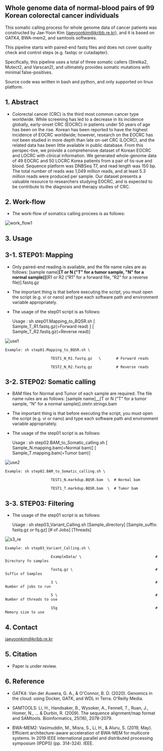 ## Whole genome data of normal-blood pairs of 99 Korean colorectal cancer individuals 

This somatic calling process for whole genome data of cancer patients was constructed by Jae-Yoon Kim (jaeyoonkim@kribb.re.kr), and it is based on GATK4, BWA-mem2, and samtools softwares.

This pipeline starts with paired-end fastq files and does not cover quality check and control steps (e.g. fastqc or cutadapter).

Specifically, this pipeline uses a total of three somatic callers (Strelka2, Mutect2, and Varscan2), and ultimately provides somatic mutations with minimal false-positives.

Source code was written in bash and python, and only supported on linux platform.


## 1. Abstract

- Colorectal cancer (CRC) is the third most common cancer type worldwide. While screening has led to a decrease in its incidence globally, early-onset CRC (EOCRC) in patients under 50 years of age has been on the rise. Korean has been reported to have the highest incidence of EOCRC worldwide; however, research on the EOCRC has not been studied in more depth than late on-set CRC (LOCRC), and the related data has been little available in public database. From this perspec-tive, we provide a comprehensive dataset of Korean EOCRC and LOCRC with clinical information. We generated whole-genome data of 49 EOCRC and 50 LOCRC Korea patients from a pair of tis-sue and blood. Sequence platform was DNBSeq T7, and read length was 150 bp. The total number of reads was 1,049 million reads, and at least 5.3 million reads were produced per sample. Our dataset presents a valuable resource to researchers studying EOCRC, and is expected to be contribute to the diagnosis and therapy studies of CRC. 


## 2. Work-flow

 - The work-flow of somatics calling procees is as follows:

![work_flow1](https://github.com/JaeYoonKim72/CRC_Korean/assets/49300659/6eed189b-bb5d-42eb-9046-df1131ac6afe)


## 3. Usage

## 3-1. STEP01: Mapping

 - Only paired-end reading is available, and the file name rules are as follows: [sample name]__[T or N ("T" for a tumor sample, "N" for a normal sample)]__[R1 or R2 (“R1” for a forward file, “R2” for a reverse file)].fastq.gz

 - The important thing is that before executing the script, you must open the script (e.g. vi or nano) and type each software path and environment variable appropriately.

 - The usage of the step01 script is as follows:

    Usage : sh step01.Mapping_to_BQSR.sh  [ Sample_T_R1.fastq.gz(=Forward read) ]    [ Sample_T_R2.fastq.gz(=Reverse read)]


![use1](https://github.com/JaeYoonKim72/CRC_Korean/assets/49300659/29469768-4bcb-4099-9094-b2cc343446b8)

    Example: sh step01.Mapping_to_BQSR.sh \
    
                         TEST1_N_R1.fastq.gz   \       # Forward reads

                         TEST2_N_R2.fastq.gz           # Reverse reads


## 3-2. STEP02: Somatic calling

 - BAM files for Normal and Tumor of each sample are required. The file name rules are as follows: [sample name]__[T or N ("T" for a tumor sample, "N" for a normal sample)].otehr.strings.bam

 - The important thing is that before executing the script, you must open the script (e.g. vi or nano) and type each software path and environment variable appropriately.

 - The usage of the step01 script is as follows:

    Usage : sh step02.BAM_to_Somatic_calling.sh   [ Sample_N.mapping.bam(=Normal bam)]     [ Sample_T.mapping.bam(=Tumor bam)]

![use2](https://github.com/JaeYoonKim72/CRC_Korean/assets/49300659/45bf62ef-d787-433b-ac53-c6269fe4da30)

    Example: sh step02.BAM_to_Somatic_calling.sh \
    
                         TEST1_N.markdup.BQSR.bam  \  # Normal bam
                          
                         TEST1_T.markdup.BQSR.bam  \  # Tumor bam
        
        
## 3-3. STEP03: Filtering

 - The usage of the step01 script is as follows:
   
    Usage : sh step03_Variant_Calling.sh  [Sample_directory]  [Sample_suffix: fastq.gz or fq.gz]  [# of Jobs]  [Threads]

![s3_re](https://user-images.githubusercontent.com/49300659/67938735-6cb6ac80-fc13-11e9-9670-42202f3b98c3.png)

                         
    Example: sh step03_Variant_Calling.sh \
    
                         ExampleData/ \                                  # Directory fo samples
                         
                         fastq.gz \                                      # Suffix of Samples
                         
                         3 \                                             # Number of jobs to run
                         
                         5 \                                             # Number of threads to use
                         
                         15g                                             # Memory size to use
                         

## 4. Contact

jaeyoonkim@kribb.re.kr


## 5. Citation

- Paper is under review.


## 6. Reference

 - GATK4: Van der Auwera, G. A., & O'Connor, B. D. (2020). Genomics in the cloud: using Docker, GATK, and WDL in Terra. O'Reilly Media.

 - SAMTOOLS: Li, H., Handsaker, B., Wysoker, A., Fennell, T., Ruan, J., Homer, N., ... & Durbin, R. (2009). The sequence alignment/map format and SAMtools. Bioinformatics, 25(16), 2078-2079.
 
 - BWA-MEM2: Vasimuddin, M., Misra, S., Li, H., & Aluru, S. (2019, May). Efficient architecture-aware acceleration of BWA-MEM for multicore systems. In 2019 IEEE international parallel and distributed processing symposium (IPDPS) (pp. 314-324). IEEE.
